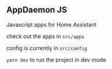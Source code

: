 AppDaemon JS
------

Javascript apps for Home Assistant

check out the apps in `src/apps`

config is currently in `src/config`

`yarn dev` to run the project in dev mode
